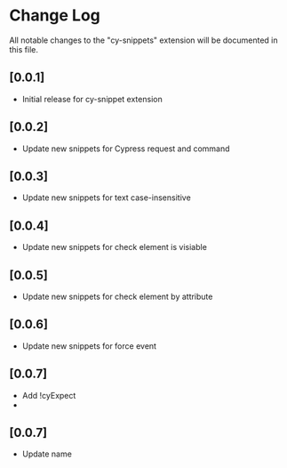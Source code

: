 # Change Log

All notable changes to the "cy-snippets" extension will be documented in this file.

## [0.0.1]

- Initial release for cy-snippet extension

## [0.0.2]

- Update new snippets for Cypress request and command

## [0.0.3]

- Update new snippets for text case-insensitive

## [0.0.4]

- Update new snippets for check element is visiable

## [0.0.5]

- Update new snippets for check element by attribute

## [0.0.6]

- Update new snippets for force event

## [0.0.7]

- Add !cyExpect
- 
## [0.0.7]

- Update name
